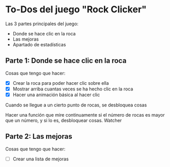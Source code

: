 # To-Dos del juego "Rock Clicker"

Las 3 partes principales del juego:
- Donde se hace clic en la roca
- Las mejoras
- Apartado de estadísticas

## Parte 1: Donde se hace clic en la roca

Cosas que tengo que hacer:
- [x] Crear la roca para poder hacer clic sobre ella
- [x] Mostrar arriba cuantas veces se ha hecho clic en la roca
- [x] Hacer una animación básica al hacer clic

Cuando se llegue a un cierto punto de rocas, se desbloquea cosas

Hacer una función que mire continuamente si el número de rocas es mayor que un número, y si lo es, desbloquear cosas. Watcher

## Parte 2: Las mejoras

Cosas que tengo que hacer:
- [ ] Crear una lista de mejoras
